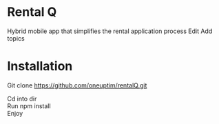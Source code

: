 # Rental Q

Hybrid mobile app that simplifies the rental application process Edit
Add topics

# Installation
Git clone https://github.com/oneuptim/rentalQ.git

Cd into dir <br>
Run npm install <br>
Enjoy <br>
